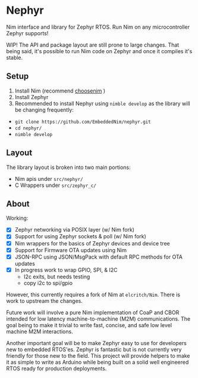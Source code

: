 # Nephyr

Nim interface and library for Zephyr RTOS. Run Nim on any microcontroller Zephyr supports! 

WIP! The API and package layout are still prone to large changes. That being said, it's possible to run Nim code on Zephyr and once it compiles it's stable.

## Setup

1. Install Nim (recommend [choosenim](https://github.com/dom96/choosenim) )
1. Install Zephyr
2. Recommended to install Nephyr using `nimble develop` as the library will be changing frequently:
  - `git clone https://github.com/EmbeddedNim/nephyr.git`
  - `cd nephyr/`
  - `nimble develop`

## Layout

The library layout is broken into two main portions:
- Nim apis under `src/nephyr/`
- C Wrappers under `src/zephyr_c/`

## About

Working: 
- [x] Zephyr networking via POSIX layer (w/ Nim fork)
- [x] Support for using Zephyr sockets & poll (w/ Nim fork)
- [x] Nim wrappers for the basics of Zephyr devices and device tree
- [x] Support for Firmware OTA updates using Nim
- [x] JSON-RPC using JSON/MsgPack with default RPC methods for OTA updates
- [x] In progress work to wrap GPIO, SPI, & I2C
  - I2c exits, but needs testing
  - copy i2c to spi/gpio

However, this currently requires a fork of Nim at `elcritch/Nim`. There is work to upstream the changes. 

Future work will involve a pure Nim implementation of CoaP and CBOR intended for low latency machine-to-machine (M2M) communications. The goal being to make it trivial to write fast, concise, and safe low level machine M2M interactions. 

Another important goal will be to make Zephyr easy to use for developers new to embedded RTOS'es. Zephyr is fantastic but is not currently very friendly for those new to the field. This project will provide helpers to make it as simple to write as Arduino while being built on a solid well engineered RTOS ready for production deployments. 
